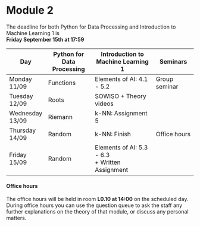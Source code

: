 
# Module 2

The deadline for both Python for Data Processing and Introduction to Machine Learning 1 is<br>**Friday September 15th at 17:59**

| Day                | Python for<br>Data Processing | Introduction to<br>Machine Learning 1 | Seminars                                                           |
|--------------------|-------------------------------|---------------------------------------|--------------------------------------------------------------------|
| Monday<br>11/09    | Functions                     | Elements of AI: 4.1 - 5.2             | Group seminar                                                      |
| Tuesday<br>12/09   | Roots                         | SOWISO + Theory videos                |                                                                    |
| Wednesday<br>13/09 | Riemann                       | k-NN: Assignment 5                    |                                                                    |
| Thursday<br>14/09  | Random                        | k-NN: Finish                          | Office hours                                                       |
| Friday<br>15/09    | Random                        | Elements of AI: 5.3 - 6.3<br>+ Written Assignment |                                                        |



#### Office hours

The office hours will be held in room **L0.10 at 14:00** on the scheduled day. During office hours you can use the question queue to ask the staff any further explanations on the theory of that module, or discuss any personal matters.

